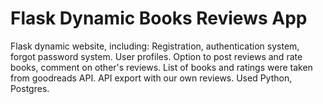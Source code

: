 # Flask Dynamic Books Reviews App
Flask dynamic website, including:
Registration, authentication system, forgot password system.
User profiles.
Option to post reviews and rate books, comment on other's reviews.
List of books and ratings were taken from goodreads API.
API export with our own reviews.
Used Python, Postgres.
